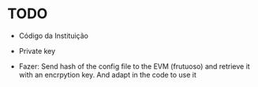 # TODO

- Código da Instituição
- Private key

- Fazer: Send hash of the config file to the EVM (frutuoso) and retrieve it with an encrpytion key. And adapt in the code to use it

